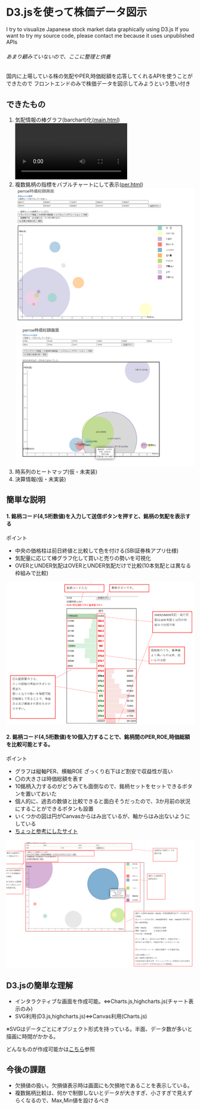 # D3.jsを使って株価データ図示
 I try to visualize Japanese stock market data graphically  using D3.js
 If you want to try my source code, please contact me 
 because it uses unpublished APIs

###### あまり顧みていないので、ここに整理と供養
国内に上場している株の気配やPER,時価総額を応答してくれるAPIを使うことができたので
フロントエンドのみで株価データを図示してみようという思い付き

## できたもの
1. 気配情報の棒グラフ(barchart)化([main.html](/main.html))
![demo](https://user-images.githubusercontent.com/45525748/151479888-cb7f4d27-ea70-4bab-9ce3-6f3d0f876b17.mp4)
2. 複数銘柄の指標をバブルチャートにして表示([per.html](/per.html))
![](./img/README_2022-01-27-20-00-28.png)
![](./img/README_2022-01-27-19-51-46.png)
3. 時系列のヒートマップ(仮・未実装)
4. 決算情報(仮・未実装)


## 簡単な説明
#### 1.  銘柄コード(4,5桁数値)を入力して送信ボタンを押すと、銘柄の気配を表示する

ポイント

- 中央の価格柱は前日終値と比較して色を付ける(SBI証券株アプリ仕様)
- 気配量に応じて棒グラフ化して買いと売りの勢いを可視化
- OVERとUNDER気配はOVERとUNDER気配だけで比較(10本気配とは異なる枠組みで比較)

![](./img/README_2022-01-27-20-32-24.png)

#### 2. 銘柄コード(4,5桁数値)を10個入力することで、銘柄間のPER,ROE,時価総額を比較可能とする。

ポイント

- グラフは縦軸PER、横軸ROE ざっくり右下ほど割安で収益性が高い
- 〇の大きさは時価総額を表す
- 10銘柄入力するのがどうみても面倒なので、銘柄セットをセットできるボタンを置いておいた
- 個人的に、過去の数値と比較できると面白そうだったので、3か月前の状況にすることができるボタンも設置
- いくつかの図は円がCanvasからはみ出ているが、軸からはみ出ないようにしている
- [ちょっと参考にしたサイト](https://archive.nytimes.com/www.nytimes.com/interactive/2012/05/17/business/dealbook/how-the-facebook-offering-compares.html)

![](./img/README_2022-01-27-20-24-19.png)


## D3.jsの簡単な理解

- インタラクティブな画面を作成可能。⇔Charts.js,highcharts.js(チャート表示のみ)
- SVG利用(D3.js,highcharts.js)⇔Canvas利用(Charts.js)

※SVGはデータごとにオブジェクト形式を持っている。半面、データ数が多いと描画に時間がかかる。

どんなものが作成可能かは[こちら](https://github.com/d3/d3/wiki/Gallery)参照

## 今後の課題
- 欠損値の扱い。欠損値表示時は画面にも欠損地であることを表示している。
- 複数銘柄比較は、何かで制御しないとデータが大きすぎ、小さすぎで見えずらくなるので、Max,Min値を設けるべき


